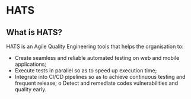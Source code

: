 # HATS

## What is HATS?
HATS is an Agile Quality Engineering tools that helps the organisation to:
- Create seamless and reliable automated testing on web and mobile applications;
- Execute tests in parallel so as to speed up execution time;
- Integrate into CI/CD pipelines so as to achieve continuous testing and frequent release; o Detect and remediate codes vulnerabilities and quality early.